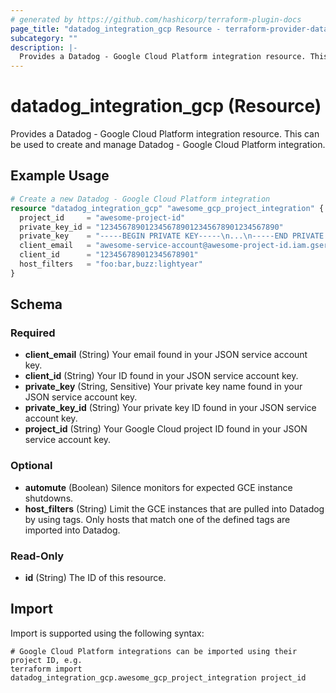 ```yaml
---
# generated by https://github.com/hashicorp/terraform-plugin-docs
page_title: "datadog_integration_gcp Resource - terraform-provider-datadog"
subcategory: ""
description: |-
  Provides a Datadog - Google Cloud Platform integration resource. This can be used to create and manage Datadog - Google Cloud Platform integration.
---
```


# datadog_integration_gcp (Resource)

Provides a Datadog - Google Cloud Platform integration resource. This can be used to create and manage Datadog - Google Cloud Platform integration.

## Example Usage

```terraform
# Create a new Datadog - Google Cloud Platform integration
resource "datadog_integration_gcp" "awesome_gcp_project_integration" {
  project_id     = "awesome-project-id"
  private_key_id = "1234567890123456789012345678901234567890"
  private_key    = "-----BEGIN PRIVATE KEY-----\n...\n-----END PRIVATE KEY-----\n"
  client_email   = "awesome-service-account@awesome-project-id.iam.gserviceaccount.com"
  client_id      = "123456789012345678901"
  host_filters   = "foo:bar,buzz:lightyear"
}
```

<!-- schema generated by tfplugindocs -->
## Schema

### Required

- **client_email** (String) Your email found in your JSON service account key.
- **client_id** (String) Your ID found in your JSON service account key.
- **private_key** (String, Sensitive) Your private key name found in your JSON service account key.
- **private_key_id** (String) Your private key ID found in your JSON service account key.
- **project_id** (String) Your Google Cloud project ID found in your JSON service account key.

### Optional

- **automute** (Boolean) Silence monitors for expected GCE instance shutdowns.
- **host_filters** (String) Limit the GCE instances that are pulled into Datadog by using tags. Only hosts that match one of the defined tags are imported into Datadog.

### Read-Only

- **id** (String) The ID of this resource.

## Import

Import is supported using the following syntax:

```shell
# Google Cloud Platform integrations can be imported using their project ID, e.g.
terraform import datadog_integration_gcp.awesome_gcp_project_integration project_id
```
